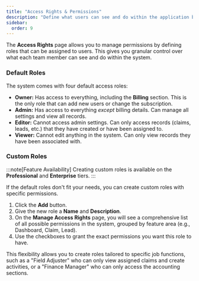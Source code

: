 ```yaml
---
title: "Access Rights & Permissions"
description: "Define what users can see and do within the application by configuring default and custom access roles."
sidebar:
  order: 9
---
```


The **Access Rights** page allows you to manage permissions by defining roles that can be assigned to users. This gives you granular control over what each team member can see and do within the system.

### Default Roles

The system comes with four default access roles:

- **Owner:** Has access to everything, including the **Billing** section. This is the only role that can add new users or change the subscription.
- **Admin:** Has access to everything *except* billing details. Can manage all settings and view all records.
- **Editor:** Cannot access admin settings. Can only access records (claims, leads, etc.) that they have created or have been assigned to.
- **Viewer:** Cannot edit anything in the system. Can only view records they have been associated with.

### Custom Roles

:::note[Feature Availability]
Creating custom roles is available on the **Professional** and **Enterprise** tiers.
:::

If the default roles don't fit your needs, you can create custom roles with specific permissions.

1.  Click the **Add** button.
2.  Give the new role a **Name** and **Description**.
3.  On the **Manage Access Rights** page, you will see a comprehensive list of all possible permissions in the system, grouped by feature area (e.g., Dashboard, Claim, Lead).
4.  Use the checkboxes to grant the exact permissions you want this role to have.

This flexibility allows you to create roles tailored to specific job functions, such as a "Field Adjuster" who can only view assigned claims and create activities, or a "Finance Manager" who can only access the accounting sections. 